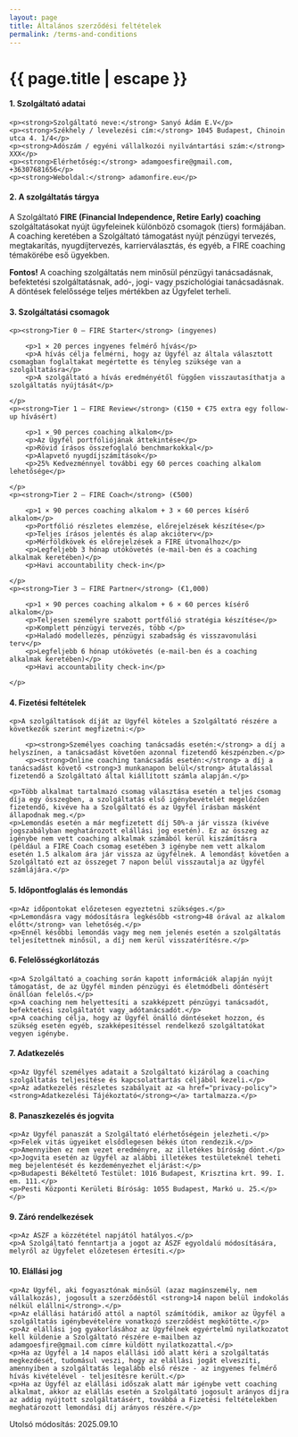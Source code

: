 ```yaml
---
layout: page
title: Általános szerződési feltételek
permalink: /terms-and-conditions
---
```


<h1 class="page-title">{{ page.title | escape }}</h1>
    

<body>
  <div class="container">

  <h4>1. Szolgáltató adatai</h4>
  
    <p><strong>Szolgáltató neve:</strong> Sanyó Ádám E.V</p>
    <p><strong>Székhely / levelezési cím:</strong> 1045 Budapest, Chinoin utca 4. 1/4</p>
    <p><strong>Adószám / egyéni vállalkozói nyilvántartási szám:</strong> XXX</p>
    <p><strong>Elérhetőség:</strong> adamgoesfire@gmail.com, +36307681656</p>
    <p><strong>Weboldal:</strong> adamonfire.eu</p>
  

  <h4>2. A szolgáltatás tárgya</h4>
  <p>
    A Szolgáltató <strong>FIRE (Financial Independence, Retire Early) coaching</strong> szolgáltatásokat nyújt ügyfeleinek különböző csomagok (tiers) formájában.
    A coaching keretében a Szolgáltató támogatást nyújt pénzügyi tervezés, megtakarítás, nyugdíjtervezés, karrierválasztás, és egyéb, a FIRE coaching témakörébe eső ügyekben.
  </p>
  <p>
    <strong>Fontos!</strong> A coaching szolgáltatás nem minősül pénzügyi tanácsadásnak, befektetési szolgáltatásnak, adó-, jogi- vagy pszichológiai tanácsadásnak. A döntések felelőssége teljes mértékben az Ügyfelet terheli.
  </p>

  <h4>3. Szolgáltatási csomagok</h4>
  
    <p><strong>Tier 0 – FIRE Starter</strong> (ingyenes)
      
        <p>1 × 20 perces ingyenes felmérő hívás</p>
		<p>A hívás célja felmérni, hogy az Ügyfél az általa választott csomagban foglaltakat megértette és tényleg szüksége van a szolgáltatásra</p>
		<p>A szolgáltató a hívás eredményétől függően visszautasíthatja a szolgáltatás nyújtását</p>
      
    </p>
    <p><strong>Tier 1 – FIRE Review</strong> (€150 + €75 extra egy follow-up hívásért)
      
        <p>1 × 90 perces coaching alkalom</p>
        <p>Az Ügyfél portfóliójának áttekintése</p>
        <p>Rövid írásos összefoglaló benchmarkokkal</p>
        <p>Alapvető nyugdíjszámítások</p>
        <p>25% Kedvezménnyel további egy 60 perces coaching alkalom lehetősége</p>
      
    </p>
    <p><strong>Tier 2 – FIRE Coach</strong> (€500)
      
        <p>1 × 90 perces coaching alkalom + 3 × 60 perces kísérő alkalom</p>
        <p>Portfólió részletes elemzése, előrejelzések készítése</p>
        <p>Teljes írásos jelentés és alap akcióterv</p>
        <p>Mérföldkövek és előrejelzések a FIRE útvonalhoz</p>
        <p>Legfeljebb 3 hónap utókövetés (e-mail-ben és a coaching alkalmak keretében)</p>
        <p>Havi accountability check-in</p>
      
    </p>
    <p><strong>Tier 3 – FIRE Partner</strong> (€1,000)
      
        <p>1 × 90 perces coaching alkalom + 6 × 60 perces kísérő alkalom</p>
        <p>Teljesen személyre szabott portfólió stratégia készítése</p>
        <p>Komplett pénzügyi tervezés, több </p>
        <p>Haladó modellezés, pénzügyi szabadság és visszavonulási terv</p>
        <p>Legfeljebb 6 hónap utókövetés (e-mail-ben és a coaching alkalmak keretében)</p>
        <p>Havi accountability check-in</p>
      
    </p>
  

  <h4>4. Fizetési feltételek</h4>
  
    <p>A szolgáltatások díját az Ügyfél köteles a Szolgáltató részére a következők szerint megfizetni:</p>
      
        <p><strong>Személyes coaching tanácsadás esetén:</strong> a díj a helyszínen, a tanácsadást követően azonnal fizetendő készpénzben.</p>
        <p><strong>Online coaching tanácsadás esetén:</strong> a díj a tanácsadást követő <strong>3 munkanapon belül</strong> átutalással fizetendő a Szolgáltató által kiállított számla alapján.</p>
      
    <p>Több alkalmat tartalmazó csomag választása esetén a teljes csomag díja egy összegben, a szolgáltatás első igénybevételét megelőzően fizetendő, kivéve ha a Szolgáltató és az Ügyfél írásban másként állapodnak meg.</p>
    <p>Lemondás esetén a már megfizetett díj 50%-a jár vissza (kivéve jogszabályban meghatározott elállási jog esetén). Ez az összeg az igénybe nem vett coaching alkalmak számából kerül kiszámításra (például a FIRE Coach csomag esetében 3 igénybe nem vett alkalom esetén 1.5 alkalom ára jár vissza az ügyfélnek. A lemondást követően a Szolgáltató ezt az összeget 7 napon belül visszautalja az Ügyfél számlájára.</p>
  

  <h4>5. Időpontfoglalás és lemondás</h4>
  
    <p>Az időpontokat előzetesen egyeztetni szükséges.</p>
    <p>Lemondásra vagy módosításra legkésőbb <strong>48 órával az alkalom előtt</strong> van lehetőség.</p>
    <p>Ennél későbbi lemondás vagy meg nem jelenés esetén a szolgáltatás teljesítettnek minősül, a díj nem kerül visszatérítésre.</p>
  

  <h4>6. Felelősségkorlátozás</h4>
  
    <p>A Szolgáltató a coaching során kapott információk alapján nyújt támogatást, de az Ügyfél minden pénzügyi és életmódbeli döntésért önállóan felelős.</p>
    <p>A coaching nem helyettesíti a szakképzett pénzügyi tanácsadót, befektetési szolgáltatót vagy adótanácsadót.</p>
	<p>A coaching célja, hogy az Ügyfél önálló döntéseket hozzon, és szükség esetén egyéb, szakképesítéssel rendelkező szolgáltatókat vegyen igénybe.
  

  <h4>7. Adatkezelés</h4>
  
    <p>Az Ügyfél személyes adatait a Szolgáltató kizárólag a coaching szolgáltatás teljesítése és kapcsolattartás céljából kezeli.</p>
    <p>Az adatkezelés részletes szabályait az <a href="privacy-policy"><strong>Adatkezelési Tájékoztató</strong></a> tartalmazza.</p>
  

  <h4>8. Panaszkezelés és jogvita</h4>
  
    <p>Az Ügyfél panaszát a Szolgáltató elérhetőségein jelezheti.</p>
    <p>Felek vitás ügyeiket elsődlegesen békés úton rendezik.</p>
    <p>Amennyiben ez nem vezet eredményre, az illetékes bíróság dönt.</p>
	<p>Jogvita esetén az Ügyfél az alábbi illetékes testületeknél teheti meg bejelentését és kezdeményezhet eljárást:</p>
	<p>Budapesti Békéltető Testület: 1016 Budapest, Krisztina krt. 99. I. em. 111.</p>
	<p>Pesti Központi Kerületi Bíróság: 1055 Budapest, Markó u. 25.</p></p>
  

  <h4>9. Záró rendelkezések</h4>
  
    <p>Az ÁSZF a közzététel napjától hatályos.</p>
    <p>A Szolgáltató fenntartja a jogot az ÁSZF egyoldalú módosítására, melyről az Ügyfelet előzetesen értesíti.</p>
  

  <h4>10. Elállási jog</h4>
  
    <p>Az Ügyfél, aki fogyasztónak minősül (azaz magánszemély, nem vállalkozás), jogosult a szerződéstől <strong>14 napon belül indokolás nélkül elállni</strong>.</p>
    <p>Az elállási határidő attól a naptól számítódik, amikor az Ügyfél a szolgáltatás igénybevételére vonatkozó szerződést megkötötte.</p>
    <p>Az elállási jog gyakorlásához az Ügyfélnek egyértelmű nyilatkozatot kell küldenie a Szolgáltató részére e-mailben az adamgoesfire@gmail.com címre küldött nyilatkozattal.</p>
    <p>Ha az Ügyfél a 14 napos elállási idő alatt kéri a szolgáltatás megkezdését, tudomásul veszi, hogy az elállási jogát elveszíti, amennyiben a szolgáltatás legalább első része - az ingyenes felmérő hívás kivételével - teljesítésre került.</p>
    <p>Ha az Ügyfél az elállási időszak alatt már igénybe vett coaching alkalmat, akkor az elállás esetén a Szolgáltató jogosult arányos díjra az addig nyújtott szolgáltatásért, továbbá a Fizetési feltételekben meghatározott lemondási díj arányos részére.</p>
  
<p>Utolsó módosítás: 2025.09.10</p>
</div>
</body>
